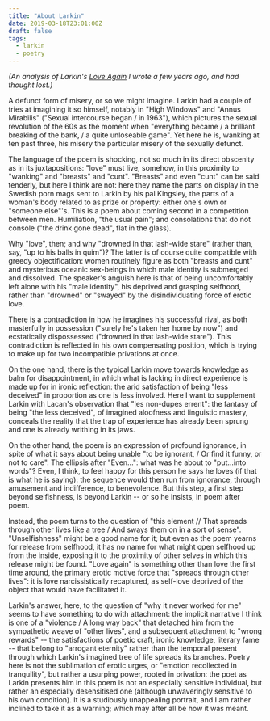 ```yaml
---
title: "About Larkin"
date: 2019-03-18T23:01:00Z
draft: false
tags:
  - larkin
  - poetry
---
```

_(An analysis of Larkin's [Love Again](https://www.poetryfoundation.org/poems/48424/love-again) I wrote a few years ago, and had thought lost.)_

A defunct form of misery, or so we might imagine. Larkin had a couple
of tries at imagining it so himself, notably in "High Windows" and
"Annus Mirabilis" ("Sexual intercourse began / in 1963"), which
pictures the sexual revolution of the 60s as the moment when
"everything became / a brilliant breaking of the bank, / a quite
unloseable game". Yet here he is, wanking at ten past three, his
misery the particular misery of the sexually defunct.

The language of the poem is shocking, not so much in its direct
obscenity as in its juxtapositions: "love" must live, somehow, in this
proximity to "wanking" and "breasts" and "cunt". "Breasts" and even
"cunt" can be said tenderly, but here I think are not: here they name
the parts on display in the Swedish porn mags sent to Larkin by his
pal Kingsley, the parts of a woman's body related to as prize or
property: either one's own or "someone else"'s. This is a poem about
coming second in a competition between men. Humiliation, "the usual
pain"; and consolations that do not console ("the drink gone dead",
flat in the glass).

Why "love", then; and why "drowned in that lash-wide stare" (rather
than, say, "up to his balls in quim")? The latter is of course quite
compatible with greedy objectification: women routinely figure as both
"breasts and cunt" and mysterious oceanic sex-beings in which male
identity is submerged and dissolved. The speaker's anguish here is
that of being uncomfortably left alone with his "male identity", his
deprived and grasping selfhood, rather than "drowned" or "swayed" by
the disindividuating force of erotic love.

There is a contradiction in how he imagines his successful rival, as
both masterfully in possession ("surely he's taken her home by now")
and ecstatically dispossessed ("drowned in that lash-wide stare").
This contradiction is reflected in his own compensating position,
which is trying to make up for two incompatible privations at once.

On the one hand, there is the typical Larkin move towards knowledge as
balm for disappointment, in which what is lacking in direct experience
is made up for in ironic reflection: the arid satisfaction of being
"less deceived" in proportion as one is less involved. Here I want to
supplement Larkin with Lacan's observation that "les non-dupes
errent": the fantasy of being "the less deceived", of imagined
aloofness and linguistic mastery, conceals the reality that the trap
of experience has already been sprung and one is already writhing in
its jaws.

On the other hand, the poem is an expression of profound ignorance, in
spite of what it says about being unable "to be ignorant, / Or find it
funny, or not to care". The ellipsis after "Even...": what was he
about to "put...into words"? Even, I think, to feel happy for this
person he says he loves (if that is what he is saying): the sequence
would then run from ignorance, through amusement and indifference, to
benevolence. But this step, a first step beyond selfishness, is beyond
Larkin -- or so he insists, in poem after poem.

Instead, the poem turns to the question of "this element // That
spreads through other lives like a tree / And sways them on in a sort
of sense". "Unselfishness" might be a good name for it; but even as
the poem yearns for release from selfhood, it has no name for what
might open selfhood up from the inside, exposing it to the proximity
of other selves in which this release might be found. "Love again" is
something other than love the first time around, the primary erotic
motive force that "spreads through other lives": it is love
narcissistically recaptured, as self-love deprived of the object that
would have facilitated it.

Larkin's answer, here, to the question of "why it never worked for me"
seems to have something to do with attachment: the implicit narrative
I think is one of a "violence / A long way back" that detached him
from the sympathetic weave of "other lives", and a subsequent
attachment to "wrong rewards" -- the satisfactions of poetic craft,
ironic knowledge, literary fame -- that belong to "arrogant eternity"
rather than the temporal present through which Larkin's imagined tree
of life spreads its branches. Poetry here is not the sublimation of
erotic urges, or "emotion recollected in tranquility", but rather a
usurping power, rooted in privation: the poet as Larkin presents him
in this poem is not an especially sensitive individual, but rather an
especially desensitised one (although unwaveringly sensitive to his
own condition). It is a studiously unappealing portrait, and I am
rather inclined to take it as a warning; which may after all be how it
was meant.
